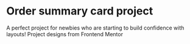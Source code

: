 # Order summary card project
A perfect project for newbies who are starting to build confidence with layouts!
Project designs from Frontend Mentor
